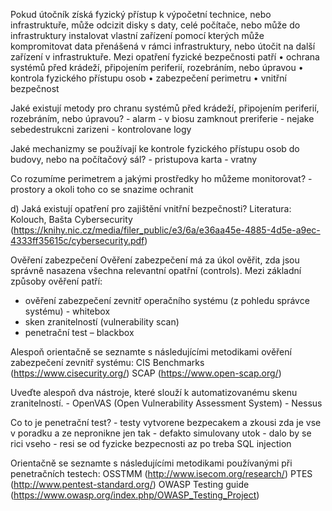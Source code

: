Pokud útočník získá fyzický přístup k výpočetní technice, nebo infrastruktuře, může odcizit disky s daty, celé počítače, nebo může do infrastruktury instalovat vlastní zařízení pomocí kterých může kompromitovat data přenášená v rámci infrastruktury, nebo útočit na další zařízení v infrastruktuře.
Mezi opatření fyzické bezpečnosti patří
	• ochrana systémů před krádeží, připojením periferií, rozebráním, nebo úpravou
	• kontrola fyzického přístupu osob
	• zabezpečení perimetru
	• vnitřní bezpečnost

Jaké existují metody pro chranu systémů před krádeží, připojením periferií, rozebráním, nebo úpravou?
	- alarm
	- v biosu zamknout preriferie
	- nejake sebedestrukcni zarizeni
	- kontrolovane logy


Jaké mechanizmy se používají ke kontrole fyzického přístupu osob do budovy, nebo na počítačový sál?
	- pristupova karta
	- vratny


Co rozumíme perimetrem a jakými prostředky ho můžeme monitorovat?
	- prostory a okoli toho co se snazime ochranit


d) Jaká existují opatření pro zajištění vnitřní bezpečnosti?
Literatura: Kolouch, Bašta Cybersecurity (https://knihy.nic.cz/media/filer_public/e3/6a/e36aa45e-4885-4d5e-a9ec-4333ff35615c/cybersecurity.pdf)

Ověření zabezpečení
Ověření zabezpečení má za úkol ověřit, zda jsou správně nasazena všechna relevantní opatřní (controls).
Mezi základní způsoby ověření patří:
- ověření zabezpečení zevnitř operačního systému (z pohledu správce systému) - whitebox
- sken zranitelností (vulnerability scan)
- penetrační test – blackbox


Alespoň orientačně se seznamte s následujícími metodikami ověření zabezpečení zevnitř systému:
CIS Benchmarks (https://www.cisecurity.org/)
SCAP (https://www.open-scap.org/)


Uveďte alespoň dva nástroje, které slouží k automatizovanému skenu zranitelností.
	- OpenVAS (Open Vulnerability Assessment System)
	- Nessus


Co to je penetrační test?
	- testy vytvorene bezpecakem a zkousi zda je vse v poradku a ze nepronikne jen tak
	- defakto simulovany utok
		- dalo by se rici vseho
		- resi se od fyzicke bezpecnosti az po treba SQL injection


Orientačně se seznamte s následujícími metodikami používanými při penetračních testech:
OSSTMM (http://www.isecom.org/research/)
PTES (http://www.pentest-standard.org/)
OWASP Testing guide (https://www.owasp.org/index.php/OWASP_Testing_Project)